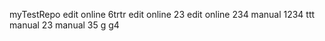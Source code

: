 myTestRepo
edit online 6trtr
edit online 23
edit online 234
manual 1234 ttt
manual 23 
manual 35 g g4
